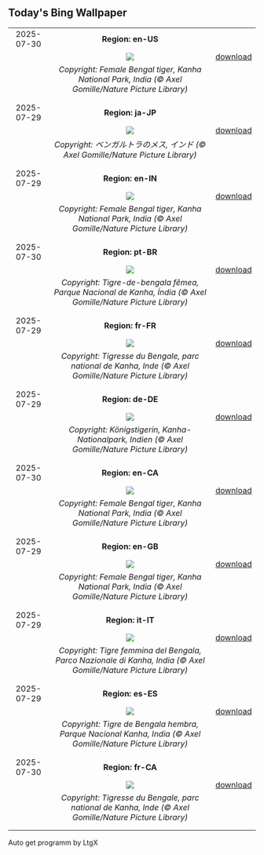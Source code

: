 ## Today's Bing Wallpaper
|      |      |      |
| :----: | :----: | :----: |
|2025-07-30|**Region: en-US**||
||![](https://www.bing.com/th?id=OHR.TigerDay_EN-US5038876410_UHD.jpg&pid=hp&w=1152&h=648&rs=1&c=4)| [download](https://www.bing.com/th?id=OHR.TigerDay_EN-US5038876410_UHD.jpg)|
||*Copyright: Female Bengal tiger, Kanha National Park, India (© Axel Gomille/Nature Picture Library)*
||
|||
|2025-07-29|**Region: ja-JP**||
||![](https://www.bing.com/th?id=OHR.TigerDay_JA-JP0300467728_UHD.jpg&pid=hp&w=1152&h=648&rs=1&c=4)| [download](https://www.bing.com/th?id=OHR.TigerDay_JA-JP0300467728_UHD.jpg)|
||*Copyright: ベンガルトラのメス, インド (© Axel Gomille/Nature Picture Library)*
||
|||
|2025-07-29|**Region: en-IN**||
||![](https://www.bing.com/th?id=OHR.TigerDay_EN-IN7892479996_UHD.jpg&pid=hp&w=1152&h=648&rs=1&c=4)| [download](https://www.bing.com/th?id=OHR.TigerDay_EN-IN7892479996_UHD.jpg)|
||*Copyright: Female Bengal tiger, Kanha National Park, India (© Axel Gomille/Nature Picture Library)*
||
|||
|2025-07-30|**Region: pt-BR**||
||![](https://www.bing.com/th?id=OHR.TigerDay_PT-BR9994663817_UHD.jpg&pid=hp&w=1152&h=648&rs=1&c=4)| [download](https://www.bing.com/th?id=OHR.TigerDay_PT-BR9994663817_UHD.jpg)|
||*Copyright: Tigre-de-bengala fêmea, Parque Nacional de Kanha, Índia (© Axel Gomille/Nature Picture Library)*
||
|||
|2025-07-29|**Region: fr-FR**||
||![](https://www.bing.com/th?id=OHR.TigerDay_FR-FR7212434732_UHD.jpg&pid=hp&w=1152&h=648&rs=1&c=4)| [download](https://www.bing.com/th?id=OHR.TigerDay_FR-FR7212434732_UHD.jpg)|
||*Copyright: Tigresse du Bengale, parc national de Kanha, Inde (© Axel Gomille/Nature Picture Library)*
||
|||
|2025-07-29|**Region: de-DE**||
||![](https://www.bing.com/th?id=OHR.TigerDay_DE-DE7296947889_UHD.jpg&pid=hp&w=1152&h=648&rs=1&c=4)| [download](https://www.bing.com/th?id=OHR.TigerDay_DE-DE7296947889_UHD.jpg)|
||*Copyright: Königstigerin, Kanha-Nationalpark, Indien (© Axel Gomille/Nature Picture Library)*
||
|||
|2025-07-30|**Region: en-CA**||
||![](https://www.bing.com/th?id=OHR.TigerDay_EN-CA3989953116_UHD.jpg&pid=hp&w=1152&h=648&rs=1&c=4)| [download](https://www.bing.com/th?id=OHR.TigerDay_EN-CA3989953116_UHD.jpg)|
||*Copyright: Female Bengal tiger, Kanha National Park, India (© Axel Gomille/Nature Picture Library)*
||
|||
|2025-07-29|**Region: en-GB**||
||![](https://www.bing.com/th?id=OHR.TigerDay_EN-GB9986390995_UHD.jpg&pid=hp&w=1152&h=648&rs=1&c=4)| [download](https://www.bing.com/th?id=OHR.TigerDay_EN-GB9986390995_UHD.jpg)|
||*Copyright: Female Bengal tiger, Kanha National Park, India (© Axel Gomille/Nature Picture Library)*
||
|||
|2025-07-29|**Region: it-IT**||
||![](https://www.bing.com/th?id=OHR.TigerDay_IT-IT8572184729_UHD.jpg&pid=hp&w=1152&h=648&rs=1&c=4)| [download](https://www.bing.com/th?id=OHR.TigerDay_IT-IT8572184729_UHD.jpg)|
||*Copyright: Tigre femmina del Bengala, Parco Nazionale di Kanha, India (© Axel Gomille/Nature Picture Library)*
||
|||
|2025-07-29|**Region: es-ES**||
||![](https://www.bing.com/th?id=OHR.TigerDay_ES-ES3628698464_UHD.jpg&pid=hp&w=1152&h=648&rs=1&c=4)| [download](https://www.bing.com/th?id=OHR.TigerDay_ES-ES3628698464_UHD.jpg)|
||*Copyright: Tigre de Bengala hembra, Parque Nacional Kanha, India (© Axel Gomille/Nature Picture Library)*
||
|||
|2025-07-30|**Region: fr-CA**||
||![](https://www.bing.com/th?id=OHR.TigerDay_FR-CA7359763781_UHD.jpg&pid=hp&w=1152&h=648&rs=1&c=4)| [download](https://www.bing.com/th?id=OHR.TigerDay_FR-CA7359763781_UHD.jpg)|
||*Copyright: Tigresse du Bengale, parc national de Kanha, Inde (© Axel Gomille/Nature Picture Library)*
||
|||

Auto get programm by LtgX
